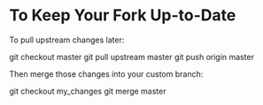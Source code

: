 # To Keep Your Fork Up-to-Date
To pull upstream changes later:

git checkout master
git pull upstream master
git push origin master

Then merge those changes into your custom branch:

git checkout my_changes
git merge master